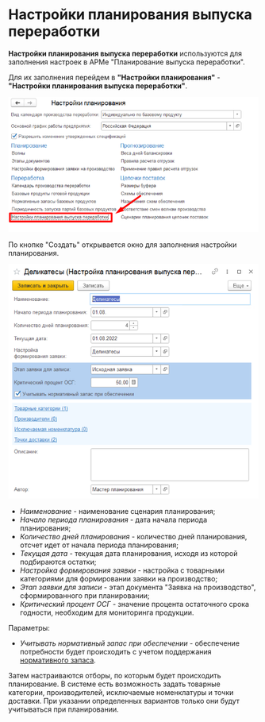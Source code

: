 # Настройки планирования выпуска переработки

**Настройки планирования выпуска переработки** используются для заполнения настроек в АРМе "Планирование выпуска переработки".

Для их заполнения перейдем в **"Настройки планирования"** - **"Настройки планирования выпуска переработки"**.

[![1][1]][1]

По кнопке "Создать" открывается окно для заполнения настройки планирования.

[![2][2]][2]

- *Наименование* - наименование сценария планирования;
- *Начало периода планирования* - дата начала периода планирования;
- *Количество дней планирования* - количество дней планирования, отсчет идет от начала периода планирования;
- *Текущая дата* - текущая дата планирования, исходя из которой подбираются остатки;
- *Настройка формирования заявки* - настройка с товарными категориями для формировании заявки на производство;
- *Этап заявки для записи* - этап документа "Заявка на производство", сформированного при планировании;
- *Критический процент ОСГ* - значение процента остаточного срока годности, необходим для мониторинга продукции.

Параметры:

- *Учитывать нормативный запас при обеспечении* - обеспечение потребности будет происходить с учетом поддержания [нормативного запаса](../Recycling/RegulatoryStocksBasicProducts.md).

Затем настраиваются отборы, по которым будет происходить планирование. В системе есть возможность задать товарные категории, производителей, исключаемые номенклатуры и точки доставки. При указании определенных вариантов только они будут учитываться при планировании.

[1]: SetUpPlanningReleaseRework.assets/1.png
[2]: SetUpPlanningReleaseRework.assets/2.png
